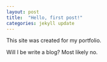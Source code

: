 ```yaml
---
layout: post
title:  "Hello, first post!"
categories: jekyll update
---
```

This site was created for my portfolio.

Will I be write a blog? Most likely no.
